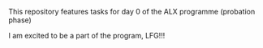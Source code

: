 This repository features tasks for day 0 of the ALX programme (probation phase) 

I am excited to be a part of the program, LFG!!!
